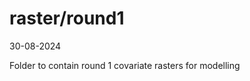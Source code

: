 raster/round1
================
30-08-2024

Folder to contain round 1 covariate rasters for modelling